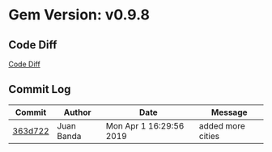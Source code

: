 # Gem Version: v0.9.8

## Code Diff

[Code Diff](https://github.com/Spokeo/geolookup/compare/v0.9.7...v0.9.8)

## Commit Log

Commit | Author | Date | Message
--- | --- | --- | ---
[363d722](https://github.com/Spokeo/geolookup/commit/363d722) | Juan Banda | Mon Apr 1 16:29:56 2019 | added more cities
